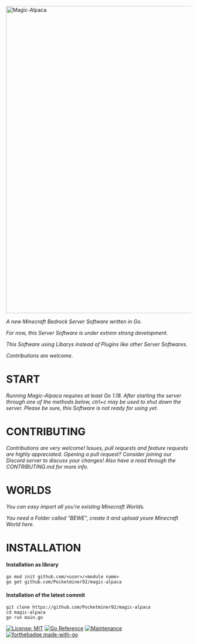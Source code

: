 
<img alt="Magic-Alpaca" width="838" src="https://raw.githubusercontent.com/PocketMiner92/Magic-Alpaca/main/.github/Images/MAGIC-ALPACA_1.png" />


*A new Minecraft Bedrock Server Software written in Go.*

*For now, this Server Software is under extrem strong development.*




*This Software using Libarys instead of Plugins like other Server Softwares.*

*Contributions are welcome.*



# **START**

*Running Magic-Alpaca requires at least Go 1.18. After starting the server through one of the methods below, ctrl+c may be used to shut down the server. Please be sure, this Software is not ready for using yet.*

# **CONTRIBUTING**

*Contributions are very welcome! Issues, pull requests and feature requests are highly appreciated. Opening a pull request? Consider joining our Discord server to discuss your changes! Also have a read through the CONTRIBUTING.md for more info.*


# **WORLDS**

*You can easy import all you're existing Minecraft Worlds.*

*You need a Folder called "BEWE", create it and upload youre Minecraft World here.*

# **INSTALLATION**

#### Installation as library
```
go mod init github.com/<user>/<module name>
go get github.com/Pocketminer92/magic-alpaca
```

#### Installation of the latest commit
```
git clone https://github.com/Pocketminer92/magic-alpaca
cd magic-alpaca
go run main.go
```

[![License: MIT](https://img.shields.io/badge/License-MIT-yellow.svg)](https://opensource.org/licenses/MIT)
[![Go Reference](https://pkg.go.dev/badge/github.com/PocketMiner92/Magic-Alpaca.svg)](https://pkg.go.dev/github.com/PocketMiner92/Magic-Alpaca)
[![Maintenance](https://img.shields.io/badge/Maintained%3F-yes-green.svg)](https://GitHub.com/PocketMiner92/Magic-Alpaca/graphs/commit-activity)
[![forthebadge made-with-go](http://ForTheBadge.com/images/badges/made-with-go.svg)](https://go.dev/)
